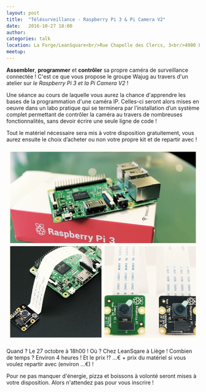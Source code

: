 ```yaml
---
layout: post
title:  "Télésurveillance - Raspberry Pi 3 & Pi Camera V2"
date:   2016-10-27 18:00
author:
categories: talk
location: La Forge/LeanSquare<br/>Rue Chapelle des Clercs, 3<br/>4000 Liège
meetup:
---
```

**Assembler**, **programmer** et **contrôler** sa propre caméra de surveillance connectée ! C'est ce que vous propose le groupe Wajug au travers d'un atelier sur _le Raspberry Pi 3 et la Pi Camera V2_ !

Une séance au cours de laquelle vous aurez la chance d'apprendre les bases de la programmation d'une caméra IP. Celles-ci seront alors mises en oeuvre dans un labo pratique qui se terminera par l’installation d’un système complet permettant de contrôler la caméra au travers de nombreuses fonctionnalités, sans devoir écrire une seule ligne de code !

Tout le matériel nécessaire sera mis à votre disposition gratuitement, vous aurez ensuite le choix d’acheter ou non votre propre kit et de repartir avec !

![alt text](/img/rpi3_post.jpg "Wajug RPI3")

Quand ? Le 27 octobre à 18h00 ! Où ? Chez LeanSqare à Liège ! Combien de temps ? Environ 4 heures ! Et le prix !? ...€ + prix du matériel si vous voulez repartir avec (environ ...€) !

Pour ne pas manquer d'énergie, pizza et boissons à volonté seront mises à votre disposition. Alors n'attendez pas pour vous inscrire !
